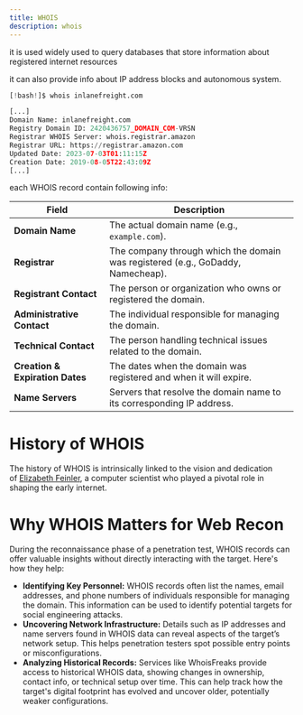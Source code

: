 ```yaml
---
title: WHOIS
description: whois
---
```


it is used widely used to query databases that store information about registered internet resources

it can also provide info about IP address blocks and autonomous system. 

```python
[!bash!]$ whois inlanefreight.com

[...]
Domain Name: inlanefreight.com
Registry Domain ID: 2420436757_DOMAIN_COM-VRSN
Registrar WHOIS Server: whois.registrar.amazon
Registrar URL: https://registrar.amazon.com
Updated Date: 2023-07-03T01:11:15Z
Creation Date: 2019-08-05T22:43:09Z
[...]
```

each WHOIS record contain following info:

| **Field** | **Description** |
| --- | --- |
| **Domain Name** | The actual domain name (e.g., `example.com`). |
| **Registrar** | The company through which the domain was registered (e.g., GoDaddy, Namecheap). |
| **Registrant Contact** | The person or organization who owns or registered the domain. |
| **Administrative Contact** | The individual responsible for managing the domain. |
| **Technical Contact** | The person handling technical issues related to the domain. |
| **Creation & Expiration Dates** | The dates when the domain was registered and when it will expire. |
| **Name Servers** | Servers that resolve the domain name to its corresponding IP address. |

# **History of WHOIS**

The history of WHOIS is intrinsically linked to the vision and dedication of [Elizabeth Feinler](https://en.wikipedia.org/wiki/Elizabeth_J._Feinler), a computer scientist who played a pivotal role in shaping the early internet.

<!-- ![image.png](https://prod-files-secure.s3.us-west-2.amazonaws.com/3af77eaa-2067-4012-8f99-416adebc73a4/73f89fa6-444f-4e0e-ba3d-1f268a75337a/image.png) -->

# **Why WHOIS Matters for Web Recon**

During the reconnaissance phase of a penetration test, WHOIS records can offer valuable insights without directly interacting with the target. Here's how they help:

- **Identifying Key Personnel:** WHOIS records often list the names, email addresses, and phone numbers of individuals responsible for managing the domain. This information can be used to identify potential targets for social engineering attacks.
- **Uncovering Network Infrastructure:** Details such as IP addresses and name servers found in WHOIS data can reveal aspects of the target’s network setup. This helps penetration testers spot possible entry points or misconfigurations.
- **Analyzing Historical Records:** Services like WhoisFreaks provide access to historical WHOIS data, showing changes in ownership, contact info, or technical setup over time. This can help track how the target's digital footprint has evolved and uncover older, potentially weaker configurations.